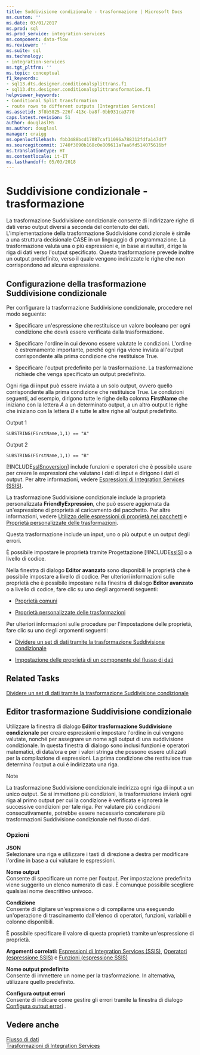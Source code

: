 ```yaml
---
title: Suddivisione condizionale - trasformazione | Microsoft Docs
ms.custom: ''
ms.date: 03/01/2017
ms.prod: sql
ms.prod_service: integration-services
ms.component: data-flow
ms.reviewer: ''
ms.suite: sql
ms.technology:
- integration-services
ms.tgt_pltfrm: ''
ms.topic: conceptual
f1_keywords:
- sql13.dts.designer.conditionalsplittrans.f1
- sql13.dts.designer.conditionalsplittransformation.f1
helpviewer_keywords:
- Conditional Split transformation
- route rows to different outputs [Integration Services]
ms.assetid: 3f8b5825-226f-413c-ba8f-0bb931ca3770
caps.latest.revision: 51
author: douglaslMS
ms.author: douglasl
manager: craigg
ms.openlocfilehash: fbb3488bcd17087caf11096a788312fdfa147df7
ms.sourcegitcommit: 1740f3090b168c0e809611a7aa6fd514075616bf
ms.translationtype: HT
ms.contentlocale: it-IT
ms.lasthandoff: 05/03/2018
---
```

# <a name="conditional-split-transformation"></a>Suddivisione condizionale - trasformazione
  La trasformazione Suddivisione condizionale consente di indirizzare righe di dati verso output diversi a seconda del contenuto dei dati. L'implementazione della trasformazione Suddivisione condizionale è simile a una struttura decisionale CASE in un linguaggio di programmazione. La trasformazione valuta una o più espressioni e, in base ai risultati, dirige la riga di dati verso l'output specificato. Questa trasformazione prevede inoltre un output predefinito, verso il quale vengono indirizzate le righe che non corrispondono ad alcuna espressione.  
  
## <a name="configuration-of-the-conditional-split-transformation"></a>Configurazione della trasformazione Suddivisione condizionale  
 Per configurare la trasformazione Suddivisione condizionale, procedere nel modo seguente:  
  
-   Specificare un'espressione che restituisce un valore booleano per ogni condizione che dovrà essere verificata dalla trasformazione.  
  
-   Specificare l'ordine in cui devono essere valutate le condizioni. L'ordine è estremamente importante, perché ogni riga viene inviata all'output corrispondente alla prima condizione che restituisce True.  
  
-   Specificare l'output predefinito per la trasformazione. La trasformazione richiede che venga specificato un output predefinito.  
  
 Ogni riga di input può essere inviata a un solo output, ovvero quello corrispondente alla prima condizione che restituisce True. Le condizioni seguenti, ad esempio, dirigono tutte le righe della colonna **FirstName** che iniziano con la lettera *A* a un determinato output, a un altro output le righe che iniziano con la lettera *B* e tutte le altre righe all'output predefinito.  
  
 Output 1  
  
 `SUBSTRING(FirstName,1,1) == "A"`  
  
 Output 2  
  
 `SUBSTRING(FirstName,1,1) == "B"`  
  
 [!INCLUDE[ssISnoversion](../../../includes/ssisnoversion-md.md)] include funzioni e operatori che è possibile usare per creare le espressioni che valutano i dati di input e dirigono i dati di output. Per altre informazioni, vedere [Espressioni di Integration Services &#40;SSIS&#41;](../../../integration-services/expressions/integration-services-ssis-expressions.md).  
  
 La trasformazione Suddivisione condizionale include la proprietà personalizzata **FriendlyExpression**, che può essere aggiornata da un'espressione di proprietà al caricamento del pacchetto. Per altre informazioni, vedere [Utilizzo delle espressioni di proprietà nei pacchetti](../../../integration-services/expressions/use-property-expressions-in-packages.md) e [Proprietà personalizzate delle trasformazioni](../../../integration-services/data-flow/transformations/transformation-custom-properties.md).  
  
 Questa trasformazione include un input, uno o più output e un output degli errori.  
  
 È possibile impostare le proprietà tramite Progettazione [!INCLUDE[ssIS](../../../includes/ssis-md.md)] o a livello di codice.  
  
 Nella finestra di dialogo **Editor avanzato** sono disponibili le proprietà che è possibile impostare a livello di codice. Per ulteriori informazioni sulle proprietà che è possibile impostare nella finestra di dialogo **Editor avanzato** o a livello di codice, fare clic su uno degli argomenti seguenti:  
  
-   [Proprietà comuni](http://msdn.microsoft.com/library/51973502-5cc6-4125-9fce-e60fa1b7b796)  
  
-   [Proprietà personalizzate delle trasformazioni](../../../integration-services/data-flow/transformations/transformation-custom-properties.md)  
  
 Per ulteriori informazioni sulle procedure per l'impostazione delle proprietà, fare clic su uno degli argomenti seguenti:  
  
-   [Dividere un set di dati tramite la trasformazione Suddivisione condizionale](../../../integration-services/data-flow/transformations/split-a-dataset-by-using-the-conditional-split-transformation.md)  
  
-   [Impostazione delle proprietà di un componente del flusso di dati](../../../integration-services/data-flow/set-the-properties-of-a-data-flow-component.md)  
  
## <a name="related-tasks"></a>Related Tasks  
 [Dividere un set di dati tramite la trasformazione Suddivisione condizionale](../../../integration-services/data-flow/transformations/split-a-dataset-by-using-the-conditional-split-transformation.md)  
  
## <a name="conditional-split-transformation-editor"></a>Editor trasformazione Suddivisione condizionale
  Utilizzare la finestra di dialogo **Editor trasformazione Suddivisione condizionale** per creare espressioni e impostare l'ordine in cui vengono valutate, nonché per assegnare un nome agli output di una suddivisione condizionale. In questa finestra di dialogo sono inclusi funzioni e operatori matematici, di data/ora e per i valori stringa che possono essere utilizzati per la compilazione di espressioni. La prima condizione che restituisce true determina l'output a cui è indirizzata una riga.  
  
> [!NOTE]  
>  La trasformazione Suddivisione condizionale indirizza ogni riga di input a un unico output. Se si immettono più condizioni, la trasformazione invierà ogni riga al primo output per cui la condizione è verificata e ignorerà le successive condizioni per tale riga. Per valutare più condizioni consecutivamente, potrebbe essere necessario concatenare più trasformazioni Suddivisione condizionale nel flusso di dati.  
  
### <a name="options"></a>Opzioni  
 **JSON**  
 Selezionare una riga e utilizzare i tasti di direzione a destra per modificare l'ordine in base a cui valutare le espressioni.  
  
 **Nome output**  
 Consente di specificare un nome per l'output. Per impostazione predefinita viene suggerito un elenco numerato di casi. È comunque possibile scegliere qualsiasi nome descrittivo univoco.  
  
 **Condizione**  
 Consente di digitare un'espressione o di compilarne una eseguendo un'operazione di trascinamento dall'elenco di operatori, funzioni, variabili e colonne disponibili.  
  
 È possibile specificare il valore di questa proprietà tramite un'espressione di proprietà.  
  
 **Argomenti correlati:**  [Espressioni di Integration Services &#40;SSIS&#41;](../../../integration-services/expressions/integration-services-ssis-expressions.md), [Operatori &#40;espressione SSIS&#41;](../../../integration-services/expressions/operators-ssis-expression.md) e [Funzioni &#40;espressione SSIS&#41;](../../../integration-services/expressions/functions-ssis-expression.md)  
  
 **Nome output predefinito**  
 Consente di immettere un nome per la trasformazione. In alternativa, utilizzare quello predefinito.  
  
 **Configura output errori**  
 Consente di indicare come gestire gli errori tramite la finestra di dialogo [Configura output errori](http://msdn.microsoft.com/library/5f8da390-fab5-44f8-b268-d8fa313ce4b9) .  
  
## <a name="see-also"></a>Vedere anche  
 [Flusso di dati](../../../integration-services/data-flow/data-flow.md)   
 [Trasformazioni di Integration Services](../../../integration-services/data-flow/transformations/integration-services-transformations.md)  
  
  

